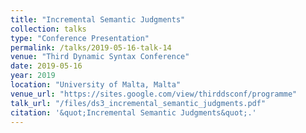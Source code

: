 ```yaml
---
title: "Incremental Semantic Judgments"
collection: talks
type: "Conference Presentation"
permalink: /talks/2019-05-16-talk-14
venue: "Third Dynamic Syntax Conference"
date: 2019-05-16
year: 2019
location: "University of Malta, Malta"
venue_url: "https://sites.google.com/view/thirddsconf/programme"
talk_url: "/files/ds3_incremental_semantic_judgments.pdf"
citation: '&quot;Incremental Semantic Judgments&quot;.'
---
```

